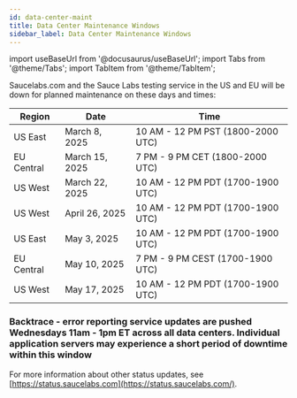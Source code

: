 ```yaml
---
id: data-center-maint
title: Data Center Maintenance Windows
sidebar_label: Data Center Maintenance Windows
---
```


import useBaseUrl from '@docusaurus/useBaseUrl';
import Tabs from '@theme/Tabs';
import TabItem from '@theme/TabItem';

Saucelabs.com and the Sauce Labs testing service in the US and EU will be down for planned maintenance on these days and times:

| Region     | Date               | Time                           |
| ---------- | ------------------ | ------------------------------ |
| US East    | March 8, 2025      | 10 AM - 12 PM PST (1800-2000 UTC) |
| EU Central | March 15, 2025     | 7 PM - 9 PM CET (1800-2000 UTC) |
| US West    | March 22, 2025     | 10 AM - 12 PM PDT (1700-1900 UTC) |
| US West    | April 26, 2025     | 10 AM - 12 PM PDT (1700-1900 UTC) |
| US East    | May 3, 2025        | 10 AM - 12 PM PDT (1700-1900 UTC) |
| EU Central | May 10, 2025       | 7 PM - 9 PM CEST (1700-1900 UTC) |
| US West    | May 17, 2025       | 10 AM - 12 PM PDT (1700-1900 UTC) |

### Backtrace - error reporting service updates are pushed Wednesdays 11am - 1pm ET across all data centers. Individual application servers may experience a short period of downtime within this window

For more information about other status updates, see [https://status.saucelabs.com](https://status.saucelabs.com/).
